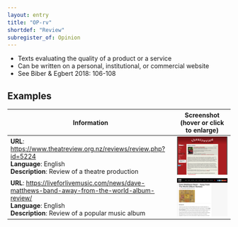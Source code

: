 ```yaml
---
layout: entry
title: "OP-rv"
shortdef: "Review"
subregister_of: Opinion
---
```


- Texts evaluating the quality of a product or a service
- Can be written on a personal, institutional, or commercial website
- See Biber & Egbert 2018: 106-108

<!-- details -->

## Examples

<!-- START GENERATED SCREENSHOT GALLERY -->
<!--     NOTE: this screenshot gallery is automatically generated.       -->
<!--     Please avoid modifying it manually: any changes will be         -->
<!--     overwritten the next time the generation script is run.         -->
<table class="website-examples">
  <thead>
    <tr>
      <th class="website-examples-col-1">Information</th>
      <th class="website-examples-col-2">Screenshot (hover or click to enlarge)</th>
    </tr>
  </thead>
  <tbody>
    <tr>
      <td>
        <div class="img-url"><b>URL</b>: <a href="https://www.theatreview.org.nz/reviews/review.php?id=5224">https://www.theatreview.org.nz/reviews/review.php?id=5224</a></div>
        <div class="img-info"><b>Language</b>: English</div>
        <div class="img-info"><b>Description</b>: Review of a theatre production</div>
      </td>
      <td><a href="../static/screenshots/OP-rv/www.theatreview.org.nz_reviews_review.php_id_5224--2048x1536.png"><img class="thumbnail" src="../static/screenshots/OP-rv/www.theatreview.org.nz_reviews_review.php_id_5224--2048x1536.png" alt="screenshot of www.theatreview.org.nz_reviews_review.php_id_5224--2048x1536"></a></td>
    </tr>
    <tr>
      <td>
        <div class="img-url"><b>URL</b>: <a href="https://liveforlivemusic.com/news/dave-matthews-band-away-from-the-world-album-review/">https://liveforlivemusic.com/news/dave-matthews-band-away-from-the-world-album-review/</a></div>
        <div class="img-info"><b>Language</b>: English</div>
        <div class="img-info"><b>Description</b>: Review of a popular music album</div>
      </td>
      <td><a href="../static/screenshots/OP-rv/liveforlivemusic.com_news_dave-matthews-band-away-from-the-world-album-review--2048x1536.png"><img class="thumbnail" src="../static/screenshots/OP-rv/liveforlivemusic.com_news_dave-matthews-band-away-from-the-world-album-review--2048x1536.png" alt="screenshot of liveforlivemusic.com_news_dave-matthews-band-away-from-the-world-album-review--2048x1536"></a></td>
    </tr>
  </tbody>
</table>
<!-- END GENERATED SCREENSHOT GALLERY -->
